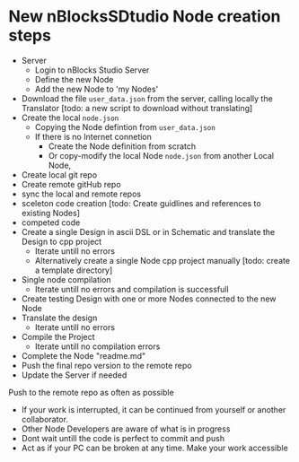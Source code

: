 # New nBlocksSDtudio Node creation steps

* Server
   * Login to nBlocks Studio Server
   * Define the new Node
   * Add the new Node to 'my Nodes'
*  Download the file `user_data.json` from the server, calling locally the Translator [todo: a new script to download without translating]
*  Create the local `node.json`
   * Copying the Node defintion from `user_data.json` 
   * If there is no Internet connetion
      * Create the Node definition from scratch
      * Or copy-modify the local Node `node.json` from another Local Node, 
*  Create local git repo
*  Create remote gitHub repo
*  sync the local and remote repos
*  sceleton code creation  [todo: Create guidlines and references to existing Nodes]
*  competed code
*  Create a single Design in ascii DSL or in Schematic and translate the Design to cpp project
   * Iterate untill no errors
   * Alternatively create a single Node cpp project manually [todo: create a template directory]
*  Single node compilation 
   * Iterate untill no errors and compilation is successfull
*  Create testing Design with one or more Nodes connected to the new Node
*  Translate the design
   * Iterate untill no errors
*  Compile the Project
   * Iterate untill no compilation errors
* Complete the Node "readme.md"
* Push the final repo version to the remote repo
* Update the Server if needed


Push to the remote repo as often as possible 
* If your work is interrupted, it can be continued from yourself or another collaborator.
* Other Node Developers are aware of what is in progress
* Dont wait untill the code is perfect to commit and push
* Act as if your PC can be broken at any time. Make your work accessible


